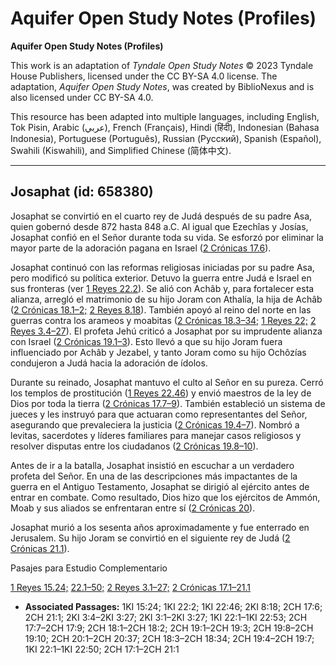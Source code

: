 # Aquifer Open Study Notes (Profiles)

**Aquifer Open Study Notes (Profiles)**

This work is an adaptation of *Tyndale Open Study Notes* © 2023 Tyndale House Publishers, licensed under the CC BY\-SA 4\.0 license. The adaptation, *Aquifer Open Study Notes*, was created by BiblioNexus and is also licensed under CC BY\-SA 4\.0\.

This resource has been adapted into multiple languages, including English, Tok Pisin, Arabic (عربي), French (Français), Hindi (हिंदी), Indonesian (Bahasa Indonesia), Portuguese (Português), Russian (Русский), Spanish (Español), Swahili (Kiswahili), and Simplified Chinese (简体中文).



--------------------------------

## Josaphat (id: 658380)

Josaphat se convirtió en el cuarto rey de Judá después de su padre Asa, quien gobernó desde 872 hasta 848 a.C. Al igual que Ezechîas y Josías, Josaphat confió en el Señor durante toda su vida. Se esforzó por eliminar la mayor parte de la adoración pagana en Israel ([2 Crónicas 17\.6](https://ref.ly/2Chr17:6)).

Josaphat continuó con las reformas religiosas iniciadas por su padre Asa, pero modificó su política exterior. Detuvo la guerra entre Judá e Israel en sus fronteras (ver [1 Reyes 22\.2](https://ref.ly/1Kgs22:2)). Se alió con Achâb y, para fortalecer esta alianza, arregló el matrimonio de su hijo Joram con Athalía, la hija de Achâb ([2 Crónicas 18\.1–2;](https://ref.ly/2Chr18:1-2Chr18:2) [2 Reyes 8\.18](https://ref.ly/2Kgs8:18)). También apoyó al reino del norte en las guerras contra los arameos y moabitas ([2 Crónicas 18\.3–34;](https://ref.ly/2Chr18:3-2Chr18:34) [1 Reyes 22;](https://ref.ly/1Kgs22:1-1Kgs22:53) [2 Reyes 3\.4–27](https://ref.ly/2Kgs3:4-2Kgs3:27)). El profeta Jehú criticó a Josaphat por su imprudente alianza con Israel ([2 Crónicas 19\.1–3](https://ref.ly/2Chr19:1-2Chr19:3)). Esto llevó a que su hijo Joram fuera influenciado por Achâb y Jezabel, y tanto Joram como su hijo Ochôzías condujeron a Judá hacia la adoración de ídolos.

Durante su reinado, Josaphat mantuvo el culto al Señor en su pureza. Cerró los templos de prostitución ([1 Reyes 22\.46](https://ref.ly/1Kgs22:46)) y envió maestros de la ley de Dios por toda la tierra ([2 Crónicas 17\.7–9](https://ref.ly/2Chr17:7-2Chr17:9)). También estableció un sistema de jueces y les instruyó para que actuaran como representantes del Señor, asegurando que prevaleciera la justicia ([2 Crónicas 19\.4–7](https://ref.ly/2Chr19:4-2Chr19:7)). Nombró a levitas, sacerdotes y líderes familiares para manejar casos religiosos y resolver disputas entre los ciudadanos ([2 Crónicas 19\.8–10](https://ref.ly/2Chr19:8-2Chr19:10)).

Antes de ir a la batalla, Josaphat insistió en escuchar a un verdadero profeta del Señor. En una de las descripciones más impactantes de la guerra en el Antiguo Testamento, Josaphat se dirigió al ejército antes de entrar en combate. Como resultado, Dios hizo que los ejércitos de Ammón, Moab y sus aliados se enfrentaran entre sí ([2 Crónicas 20](https://ref.ly/2Chr20:1-2Chr20:37)).

Josaphat murió a los sesenta años aproximadamente y fue enterrado en Jerusalem. Su hijo Joram se convirtió en el siguiente rey de Judá ([2 Crónicas 21\.1](https://ref.ly/2Chr21:1)).

Pasajes para Estudio Complementario

[1 Reyes 15\.24;](https://ref.ly/1Kgs15:24) [22\.1–50;](https://ref.ly/1Kgs22:1-1Kgs22:50) [2 Reyes 3\.1–27;](https://ref.ly/2Kgs3:1-2Kgs3:27) [2 Crónicas 17\.1–21\.1](https://ref.ly/2Chr17:1-2Chr21:1)

* **Associated Passages:** 1KI 15:24; 1KI 22:2; 1KI 22:46; 2KI 8:18; 2CH 17:6; 2CH 21:1; 2KI 3:4–2KI 3:27; 2KI 3:1–2KI 3:27; 1KI 22:1–1KI 22:53; 2CH 17:7–2CH 17:9; 2CH 18:1–2CH 18:2; 2CH 19:1–2CH 19:3; 2CH 19:8–2CH 19:10; 2CH 20:1–2CH 20:37; 2CH 18:3–2CH 18:34; 2CH 19:4–2CH 19:7; 1KI 22:1–1KI 22:50; 2CH 17:1–2CH 21:1

